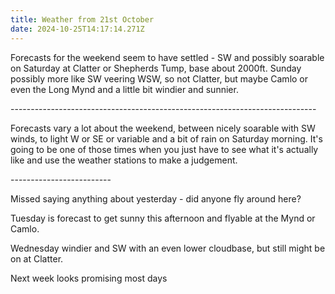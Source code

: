 ```yaml
---
title: Weather from 21st October
date: 2024-10-25T14:17:14.271Z
---
```

Forecasts for the weekend seem to have settled - SW and possibly soarable on Saturday at Clatter or Shepherds Tump, base about 2000ft.  Sunday possibly more like SW veering WSW, so not Clatter, but maybe Camlo or even the Long Mynd and a little bit windier and sunnier.

\----------------------------------------------------------------------------

Forecasts vary a lot about the weekend, between nicely soarable with SW winds, to light W or SE or variable and a bit of rain on Saturday morning.  It's going to be one of those times when you just have to see what it's actually like and use the weather stations to make a judgement.

\-------------------------

Missed saying anything about yesterday - did anyone fly around here?

Tuesday is forecast to get sunny this afternoon and flyable at the Mynd or Camlo.

Wednesday windier and SW with an even lower cloudbase, but still might be on at Clatter.

Next week looks promising most days